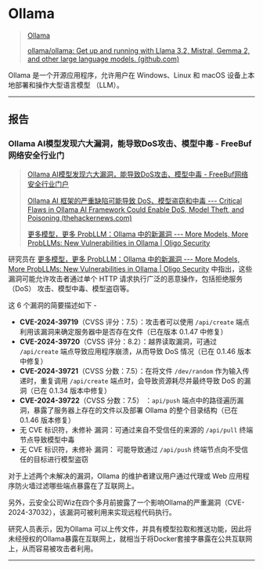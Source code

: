 # Ollama

> [Ollama](https://ollama.com/)
>
> [ollama/ollama: Get up and running with Llama 3.2, Mistral, Gemma 2, and other large language models. (github.com)](https://github.com/ollama/ollama)

Ollama 是一个开源应用程序，允许用户在 Windows、Linux 和 macOS 设备上本地部署和操作大型语言模型 （LLM）。

---

## 报告

### Ollama AI模型发现六大漏洞，能导致DoS攻击、模型中毒 - FreeBuf网络安全行业门

> [Ollama AI模型发现六大漏洞，能导致DoS攻击、模型中毒 - FreeBuf网络安全行业门户](https://www.freebuf.com/news/414559.html)
>
> [Ollama AI 框架的严重缺陷可能导致 DoS、模型盗窃和中毒 --- Critical Flaws in Ollama AI Framework Could Enable DoS, Model Theft, and Poisoning (thehackernews.com)](https://thehackernews.com/2024/11/critical-flaws-in-ollama-ai-framework.html)
>
> [更多模型，更多 ProbLLM：Ollama 中的新漏洞 --- More Models, More ProbLLMs: New Vulnerabilities in Ollama | Oligo Security](https://www.oligo.security/blog/more-models-more-probllms)

研究员在 [更多模型，更多 ProbLLM：Ollama 中的新漏洞 --- More Models, More ProbLLMs: New Vulnerabilities in Ollama | Oligo Security](https://www.oligo.security/blog/more-models-more-probllms) 中指出，这些漏洞可能允许攻击者通过单个 HTTP 请求执行广泛的恶意操作，包括拒绝服务 （DoS） 攻击、模型中毒、模型盗窃等。

这 6 个漏洞的简要描述如下 -

- **CVE-2024-39719**（CVSS 评分：7.5）：攻击者可以使用 `/api/create` 端点利用该漏洞来确定服务器中是否存在文件（已在版本 0.1.47 中修复）
- **CVE-2024-39720**（CVSS 评分：8.2）：越界读取漏洞，可通过 `/api/create` 端点导致应用程序崩溃，从而导致 DoS 情况（已在 0.1.46 版本中修复）
- **CVE-2024-39721**（CVSS 分数：7.5）：在将文件 `/dev/random` 作为输入传递时，重复调用 `/api/create` 端点时，会导致资源耗尽并最终导致 DoS 的漏洞（已在 0.1.34 版本中修复）
- **CVE-2024-39722**（CVSS 分数：7.5） ：`api/push` 端点中的路径遍历漏洞，暴露了服务器上存在的文件以及部署 Ollama 的整个目录结构（已在 0.1.46 版本修复）
- 无 CVE 标识符，未修补 漏洞：可通过来自不受信任的来源的 `/api/pull` 终端节点导致模型中毒
- 无 CVE 标识符，未修补 漏洞： 可能导致通过 `/api/push` 终端节点向不受信任的目标进行模型盗窃

对于上述两个未解决的漏洞，Ollama 的维护者建议用户通过代理或 Web 应用程序防火墙过滤哪些端点暴露在了互联网上。

另外，云安全公司Wiz在四个多月前披露了一个影响Ollama的严重漏洞（CVE-2024-37032），该漏洞可被利用来实现远程代码执行。

研究人员表示，因为Ollama 可以上传文件，并具有模型拉取和推送功能，因此将未经授权的Ollama暴露在互联网上，就相当于将Docker套接字暴露在公共互联网上，从而容易被攻击者利用。

---








